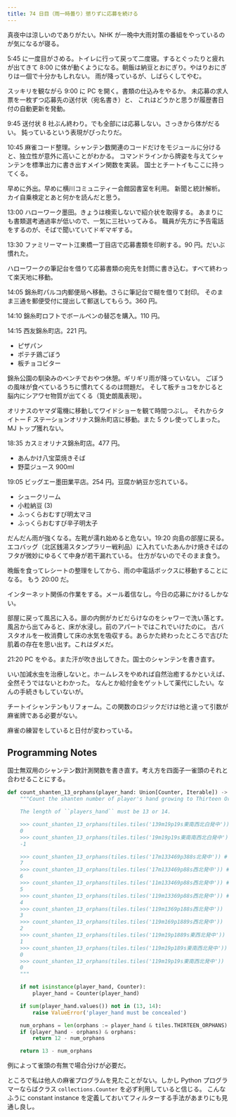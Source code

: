 ```yaml
---
title: 74 日目（雨一時曇り）懲りずに応募を続ける
---
```


真夜中は涼しいのでありがたい。NHK が一晩中大雨対策の番組をやっているのが気になるが寝る。

5:45 に一度目がさめる。トイレに行って戻って二度寝。するとぐったりと疲れが出てきて
8:00 に体が動くようになる。朝飯は納豆とおにぎり。やはりおにぎりは一個で十分かもしれない。
雨が降っているが、しばらくしてやむ。

スッキリを観ながら 9:00 に PC を開く。書類の仕込みをやるか。
未応募の求人票を一枚ずつ応募先の送付状（宛名書き）と、
これはどうかと思うが履歴書日付の自動更新を発動。

9:45 送付状 8 社ぶん終わり。でも全部には応募しない。さっきから体がだるい。
鈍っているという表現がぴったりだ。

10:45 麻雀コード整理。シャンテン数関連のコードだけをモジュールに分けると、独立性が意外に高いことがわかる。
コマンドラインから牌姿を与えてシャンテンを標準出力に書き出すメイン関数を実装。
国士とチートイもここに持ってくる。

早めに外出。早めに横川コミュニティー会館図書室を利用。
新聞と統計解析。カイ自乗検定とあと何かを読んだと思う。

13:00 ハローワーク墨田。きょうは検索しないで紹介状を取得する。
あまりにも書類選考通過率が低いので、一気に三社いってみる。
職員が先方に予告電話をするのが、そばで聞いていてドギマギする。

13:30 ファミリーマート江東橋一丁目店で応募書類を印刷する。90 円。だいぶ慣れた。

ハローワークの筆記台を借りて応募書類の宛先を封筒に書き込む。すべて終わって楽天地に移動。

14:05 錦糸町パルコ内郵便局へ移動。さらに筆記台で糊を借りて封印。
そのまま三通を郵便受付に提出して郵送してもらう。360 円。

14:10 錦糸町ロフトでボールペンの替芯を購入。110 円。

14:15 西友錦糸町店。221 円。

* ピザパン
* ポテチ鶏ごぼう
* 板チョコビター

錦糸公園の馴染みのベンチでおやつ休憩。ギリギリ雨が降っていない。
ごぼうの風味が食べているうちに慣れてくるのは問題だ。
そして板チョコをかじると脳内にシアワセ物質が出てくる（筧史朗風表現）。

オリナスのヤマダ電機に移動してワイドショーを観て時間つぶし。
それからタイトー F ステーションオリナス錦糸町店に移動。また 5 クレ使ってしまった。
MJ トップ獲れない。

18:35 カスミオリナス錦糸町店。477 円。

* あんかけ八宝菜焼きそば
* 野菜ジュース 900ml

19:05 ビッグエー墨田業平店。254 円。豆腐か納豆か忘れている。

* シュークリーム
* 小粒納豆 (3)
* ふっくらおむすび明太マヨ
* ふっくらおむすび辛子明太子

だんだん雨が強くなる。左靴が濡れ始めると危ない。19:20 向島の部屋に戻る。
エコバッグ（北区銭湯スタンプラリー戦利品）に入れていたあんかけ焼きそばのフタが微妙にゆるくて中身が若干漏れている。
仕方がないのでそのまま食う。

晩飯を食ってレシートの整理をしてから、雨の中電話ボックスに移動することになる。
もう 20:00 だ。

インターネット関係の作業をする。メール着信なし。今日の応募にかけるしかない。

部屋に戻って風呂に入る。扉の内側がカビだらけなのをシャワーで洗い落とす。
風呂から出てみると、床が水浸し。前のアパートではこれでいけたのに。
古バスタオルを一枚消費して床の水気を吸収する。あらかた終わったところで古びた肌着の存在を思い出す。これはダメだ。

21:20 PC をやる。また汗が吹き出してきた。国士のシャンテンを書き直す。

いい加減水虫を治療しないと。ホームレスをやめれば自然治癒するかといえば、全然そうではないとわかった。
なんとか給付金をゲットして薬代にしたい。なんの手続きもしていないが。

チートイシャンテンもリフォーム。この関数のロジックだけは他と違って引数が麻雀牌である必要がない。

麻雀の練習をしていると日付が変わっている。

## Programming Notes

国士無双用のシャンテン数計測関数を書き直す。考え方を四面子一雀頭のそれと合わせることにする。

```python
def count_shanten_13_orphans(player_hand: Union[Counter, Iterable]) -> int:
    """Count the shanten number of player's hand growing to Thirteen Orphans

    The length of ``players_hand`` must be 13 or 14.

    >>> count_shanten_13_orphans(tiles.tiles('139m19p19s東南西北白発中'))
    0
    >>> count_shanten_13_orphans(tiles.tiles('19m19p19s東南南西北白発中'))
    -1

    >>> count_shanten_13_orphans(tiles.tiles('17m133469p388s北発中')) # 9m19s東南西白
    7
    >>> count_shanten_13_orphans(tiles.tiles('17m133469p88s西北発中')) # 9m19s東南白
    6
    >>> count_shanten_13_orphans(tiles.tiles('11m133469p88s西北発中')) # 9m19s東南白
    5
    >>> count_shanten_13_orphans(tiles.tiles('119m13369p88s西北発中')) # 19s東南白
    4
    >>> count_shanten_13_orphans(tiles.tiles('119m1369p188s西北発中'))
    3
    >>> count_shanten_13_orphans(tiles.tiles('119m169p1889s西北発中'))
    2
    >>> count_shanten_13_orphans(tiles.tiles('119m19p1889s東西北発中'))
    1
    >>> count_shanten_13_orphans(tiles.tiles('119m19p189s東南西北発中'))
    0
    >>> count_shanten_13_orphans(tiles.tiles('119m19p19s東南西北発中'))
    0
    """

    if not isinstance(player_hand, Counter):
        player_hand = Counter(player_hand)

    if sum(player_hand.values()) not in (13, 14):
        raise ValueError('player_hand must be concealed')

    num_orphans = len(orphans := player_hand & tiles.THIRTEEN_ORPHANS)
    if (player_hand - orphans) & orphans:
        return 12 - num_orphans

    return 13 - num_orphans
```

例によって雀頭の有無で場合分けが必要だ。

ところで私は他人の麻雀プログラムを見たことがない。しかし
Python プログラマーならばクラス `collections.Counter` を必ず利用していると信じる。
こんなふうに constant instance を定義しておいてフィルターする手法があまりにも見通し良し。
